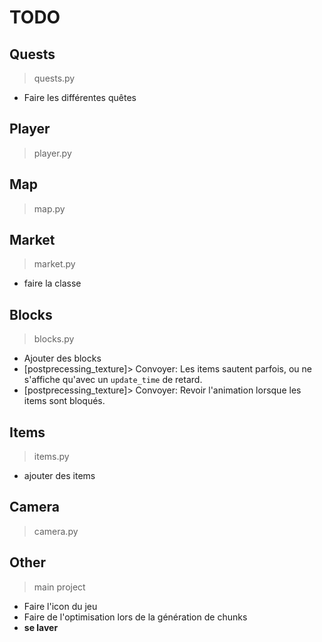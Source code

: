 # TODO

## Quests

> quests.py

* Faire les différentes quêtes

## Player

> player.py

## Map

> map.py

## Market

> market.py

* faire la classe

## Blocks

> blocks.py

* Ajouter des blocks
* [postprecessing_texture]> Convoyer: Les items sautent parfois, ou ne s'affiche qu'avec un `update_time` de retard.
* [postprecessing_texture]> Convoyer: Revoir l'animation lorsque les items sont bloqués.

## Items

> items.py

* ajouter des items

## Camera

> camera.py

## Other

> main project

* Faire l'icon du jeu
* Faire de l'optimisation lors de la génération de chunks
* **se laver**
